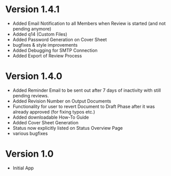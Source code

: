 # Version 1.4.1
 - Added Email Notification to all Members when Review is started (and not pending anymore)
 - Added q14 (Custom Files)
 - Added Password Generation on Cover Sheet
 - bugfixes & style improvements
 - Added Debugging for SMTP Connection
 - Added Export of Review Process
 
# Version 1.4.0
 - Added Reminder Email to be sent out after 7 days of inactivity with still pending reviews.
 - Added Revision Number on Output Documents
 - Functionality for user to revert Document to Draft Phase after it was already approved (for fixing typos etc.)
 - Added downloadable How-To Guide
 - Added Cover Sheet Generation
 - Status now explicitly listed on Status Overview Page
 - various bugfixes

# Version 1.0
 - Initial App